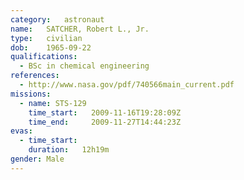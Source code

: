 ```yaml
---
category:	astronaut
name:	SATCHER, Robert L., Jr.
type:	civilian
dob:	1965-09-22
qualifications:
  - BSc in chemical engineering
references:
  - http://www.nasa.gov/pdf/740566main_current.pdf
missions:
  - name: STS-129
    time_start:   2009-11-16T19:28:09Z
    time_end:     2009-11-27T14:44:23Z
evas:
  - time_start: 
    duration:   12h19m
gender:	Male
---
```

